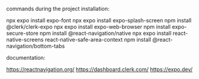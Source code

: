 commands during the project installation:

npx expo install expo-font
npx expo install expo-splash-screen
npm install @clerk/clerk-expo
npx expo install expo-web-browser
npm install expo-secure-store
npm install @react-navigation/native
npx expo install react-native-screens react-native-safe-area-context
npm install @react-navigation/bottom-tabs


documentation:

https://reactnavigation.org/
https://dashboard.clerk.com/
https://expo.dev/